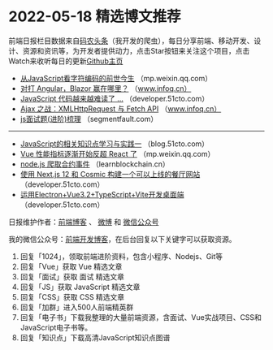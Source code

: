 # 2022-05-18 精选博文推荐

前端日报栏目数据来自[码农头条](https://toutiao.qdkfweb.cn/)（我开发的爬虫），每日分享前端、移动开发、设计、资源和资讯等，为开发者提供动力，点击Star按钮来关注这个项目，点击Watch来收听每日的更新[Github主页](https://github.com/kujian/frontendDaily)
* [从JavaScript看字符编码的前世今生](https://mp.weixin.qq.com/s?__biz=MzI2NDU4OTExOQ==&mid=2247537174&idx=1&sn=012f835ae4b73f1f6010cd52ff0ea50f) （mp.weixin.qq.com）
* [对打 Angular，Blazor 赢在哪里？](https://www.infoq.cn/article/BwXyBWmqroBpkrEdvV1l) （www.infoq.cn）
* [JavaScript 代码越来越难读了 &#8230;](https://developer.51cto.com/article/709160.html) （developer.51cto.com）
* [Ajax 之战：XMLHttpRequest 与 Fetch API](https://www.infoq.cn/article/NBD3CBCDqezhJxwVa26a) （www.infoq.cn）
* [js面试题(进阶)梳理](https://segmentfault.com/a/1190000041855296) （segmentfault.com）

***
* [JavaScript的相关知识点学习与实践一](https://blog.51cto.com/u_15638660/5299020) （blog.51cto.com）
* [Vue 性能指标逐渐开始反超 React 了](https://mp.weixin.qq.com/s?__biz=MzkxMjI3MTA1Mg==&mid=2247518927&idx=1&sn=e1675770f2827ddc177e0b0f837135b6) （mp.weixin.qq.com）
* [node.js 爬取合约事件](https://learnblockchain.cn/article/4073) （learnblockchain.cn）
* [使用 Next.js 12 和 Cosmic 构建一个可以上线的餐厅网站](https://developer.51cto.com/article/709139.html) （developer.51cto.com）
* [运用Electron+Vue3.2+TypeScript+Vite开发桌面端](https://developer.51cto.com/article/709152.html) （developer.51cto.com）

日报维护作者：[前端博客](https://qdkfweb.cn/) 、 [微博](http://weibo.com/kujian) 和 [微信公众号](https://open.weixin.qq.com/qr/code?username=caibaojian_com)

我的微信公众号：[前端开发博客](https://open.weixin.qq.com/qr/code?username=caibaojian_com)，在后台回复以下关键字可以获取资源。

1. 回复「1024」，领取前端进阶资料，包含小程序、Nodejs、Git等
2. 回复「Vue」获取 Vue 精选文章
3. 回复「面试」获取 面试 精选文章
4. 回复「JS」获取 JavaScript 精选文章
5. 回复「CSS」获取 CSS 精选文章
6. 回复「加群」进入500人前端精英群
7. 回复「电子书」下载我整理的大量前端资源，含面试、Vue实战项目、CSS和JavaScript电子书等。
8. 回复「知识点」下载高清JavaScript知识点图谱